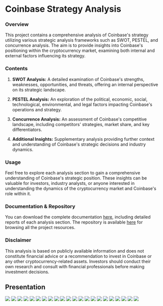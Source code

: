 # Coinbase Strategy Analysis
### Overview
This project contains a comprehensive analysis of Coinbase's strategy utilizing various strategic analysis frameworks such as SWOT, PESTEL, and concurrence analysis. The aim is to provide insights into Coinbase's positioning within the cryptocurrency market, examining both internal and external factors influencing its strategy.

### Contents
1. <b>SWOT Analysis:</b> A detailed examination of Coinbase's strengths, weaknesses, opportunities, and threats, offering an internal perspective on its strategic landscape.

2. <b>PESTEL Analysis:</b> An exploration of the political, economic, social, technological, environmental, and legal factors impacting Coinbase's operations and strategy.

3. <b>Concurrence Analysis:</b> An assessment of Coinbase's competitive landscape, including competitors' strategies, market share, and key differentiators.

4. <b>Additional Insights:</b> Supplementary analysis providing further context and understanding of Coinbase's strategic decisions and industry dynamics.

### Usage
Feel free to explore each analysis section to gain a comprehensive understanding of Coinbase's strategic position. These insights can be valuable for investors, industry analysts, or anyone interested in understanding the dynamics of the cryptocurrency market and Coinbase's role within it.

### Documentation & Repository
You can download the complete documentation <a href="documentation.pdf">here</a>, including detailed reports of each analysis section. The repository is available <a href="https://github.com/ngljcb/project_17140_coinbase">here</a> for browsing all the project resources.

### Disclaimer
This analysis is based on publicly available information and does not constitute financial advice or a recommendation to invest in Coinbase or any other cryptocurrency-related assets. Investors should conduct their own research and consult with financial professionals before making investment decisions.

## Presentation

<a href="#"><img src="./assets/coinbase_01.gif"></a>
<a href="#"><img src="./assets/coinbase_02.gif"></a>
<a href="#"><img src="./assets/coinbase_03.gif"></a>
<a href="#"><img src="./assets/coinbase_04.gif"></a>
<a href="#"><img src="./assets/coinbase_05.gif"></a>
<a href="#"><img src="./assets/coinbase_06.gif"></a>
<a href="#"><img src="./assets/coinbase_07.gif"></a>
<a href="#"><img src="./assets/coinbase_08.gif"></a>
<a href="#"><img src="./assets/coinbase_09.gif"></a>
<a href="#"><img src="./assets/coinbase_10_1.gif"></a>
<a href="#"><img src="./assets/coinbase_10_2.gif"></a>
<a href="#"><img src="./assets/coinbase_10_3.gif"></a>
<a href="#"><img src="./assets/coinbase_10_4.gif"></a>
<a href="#"><img src="./assets/coinbase_10_5.gif"></a>
<a href="#"><img src="./assets/coinbase_11_1.gif"></a>
<a href="#"><img src="./assets/coinbase_11_2.gif"></a>
<a href="#"><img src="./assets/coinbase_11_3.gif"></a>
<a href="#"><img src="./assets/coinbase_11_4.gif"></a>
<a href="#"><img src="./assets/coinbase_12.gif"></a>
<a href="#"><img src="./assets/coinbase_13.gif"></a>
<a href="#"><img src="./assets/coinbase_14.gif"></a>
<a href="#"><img src="./assets/coinbase_15.gif"></a>
